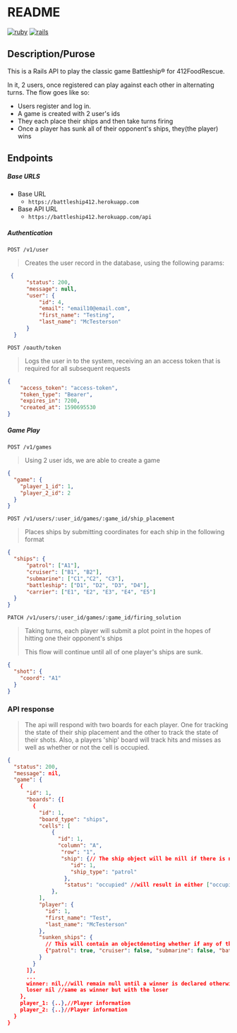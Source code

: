 # README
[![ruby](https://img.shields.io/badge/ruby-v2.6.3-red.svg)](https://www.ruby-lang.org/en/)
[![rails](https://img.shields.io/badge/rails-v6.0.3-orange.svg)](https://rubyonrails.org/)

## Description/Purose

This is a Rails API to play the classic game Battleship&reg; for 412FoodRescue.

In it, 2 users, once registered can play against each other in alternating turns. 
The flow goes like so:
  * Users register and log in.
  * A game is created with 2 user's ids
  * They each place their ships and then take turns firing
  * Once a player has sunk all of their opponent's ships, they(the player) wins
  
 ## Endpoints
 
 ##### Base URLS
   * Base URL
     * `https://battleship412.herokuapp.com`
   * Base API URL
     * `https://battleship412.herokuapp.com/api`

##### Authentication
`POST /v1/user`
> Creates the user record in the database, using the following params:
```json
 {
      "status": 200,
      "message": null,
      "user": {
          "id": 4,
          "email": "email10@email.com",
          "first_name": "Testing",
          "last_name": "McTesterson"
      }
  } 
 ```

`POST /oauth/token`
> Logs the user in to the system, receiving an an access token that is required for all subsequent requests
```json
{
    "access_token": "access-token",
    "token_type": "Bearer",
    "expires_in": 7200,
    "created_at": 1590695530
}
```

##### Game Play

`POST /v1/games`
> Using 2 user ids, we are able to create a game
```json
{
  "game": {
    "player_1_id": 1,
    "player_2_id": 2
  }
}
```

`POST /v1/users/:user_id/games/:game_id/ship_placement`
> Places ships by submitting coordinates for each ship in the following format
```json
{
  "ships": {
      "patrol": ["A1"],
      "cruiser": ["B1", "B2"],
      "submarine": ["C1","C2", "C3"],
      "battleship": ["D1", "D2", "D3", "D4"],
      "carrier": ["E1", "E2", "E3", "E4", "E5"]
  }
}
```

`PATCH /v1/users/:user_id/games/:game_id/firing_solution`
> Taking turns, each player will submit a plot point in the hopes of hitting one their opponent's ships
>
>This flow will continue until all of one player's ships are sunk.

```json
{ 
  "shot": { 
    "coord": "A1" 
  }
} 
```

### API response
> The api will respond with two boards for each player. One for tracking the state of their ship placement and the 
>other to track the state of their shots. Also, a players 'ship' board will track hits and misses as well as whether or not
>the cell is occupied.

```json
{
  "status": 200,
  "message": nil,
  "game": {
    {
      "id": 1,
      "boards": {[
        {
          "id": 1,
          "board_type": "ships",
          "cells": [
              {
                "id": 1,
                "column": "A",
                 "row": "1",
                 "ship": {// The ship object will be nill if there is no ship occupying the cell
                    "id": 1,
                    "ship_type": "patrol"
                  },
                  "status": "occupied" //will result in either ["occupied","unoccupied", "hit", "miss"]      
              },
          ],
          "player": {
            "id": 1,
            "first_name": "Test",
            "last_name": "McTesterson"
          },
          "sunken_ships": {
            // This will contain an objectdenoting whether if any of the ships have been sunk
            {"patrol": true, "cruiser": false, "submarine": false, "battleship": false, "carrier": false}
          }           
        }
      ]},
      ...
      winner: nil,//will remain null until a winner is declared otherwise it will be a user object with the player's information
      loser nil //same as winner but with the loser
    },
    player_1: {..},//Player information
    player_2: {..}//Player information
  }
}
```